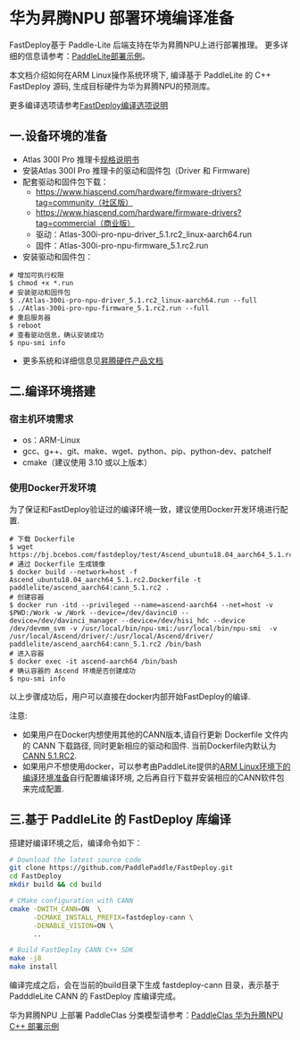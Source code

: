 # 华为昇腾NPU 部署环境编译准备

FastDeploy基于 Paddle-Lite 后端支持在华为昇腾NPU上进行部署推理。
更多详细的信息请参考：[PaddleLite部署示例](https://github.com/PaddlePaddle/Paddle-Lite/blob/develop/docs/demo_guides/huawei_ascend_npu.md)。

本文档介绍如何在ARM Linux操作系统环境下, 编译基于 PaddleLite 的 C++ FastDeploy 源码, 生成目标硬件为华为昇腾NPU的预测库。

更多编译选项请参考[FastDeploy编译选项说明](./README.md)


## 一.设备环境的准备
- Atlas 300I Pro 推理卡[规格说明书](https://e.huawei.com/cn/products/cloud-computing-dc/atlas/atlas-300i-pro)
- 安装Atlas 300I Pro 推理卡的驱动和固件包（Driver 和 Firmware)
- 配套驱动和固件包下载：
  - https://www.hiascend.com/hardware/firmware-drivers?tag=community（社区版）
  - https://www.hiascend.com/hardware/firmware-drivers?tag=commercial（商业版）
  - 驱动：Atlas-300i-pro-npu-driver_5.1.rc2_linux-aarch64.run
  - 固件：Atlas-300i-pro-npu-firmware_5.1.rc2.run
- 安装驱动和固件包：

```shell
# 增加可执行权限
$ chmod +x *.run
# 安装驱动和固件包
$ ./Atlas-300i-pro-npu-driver_5.1.rc2_linux-aarch64.run --full
$ ./Atlas-300i-pro-npu-firmware_5.1.rc2.run --full
# 重启服务器
$ reboot
# 查看驱动信息，确认安装成功
$ npu-smi info
```
- 更多系统和详细信息见[昇腾硬件产品文档](https://www.hiascend.com/document?tag=hardware)


## 二.编译环境搭建

### 宿主机环境需求  
- os：ARM-Linux
- gcc、g++、git、make、wget、python、pip、python-dev、patchelf
- cmake（建议使用 3.10 或以上版本）

### 使用Docker开发环境
为了保证和FastDeploy验证过的编译环境一致，建议使用Docker开发环境进行配置.

```shell
# 下载 Dockerfile
$ wget https://bj.bcebos.com/fastdeploy/test/Ascend_ubuntu18.04_aarch64_5.1.rc2.Dockerfile
# 通过 Dockerfile 生成镜像
$ docker build --network=host -f Ascend_ubuntu18.04_aarch64_5.1.rc2.Dockerfile -t paddlelite/ascend_aarch64:cann_5.1.rc2 .
# 创建容器
$ docker run -itd --privileged --name=ascend-aarch64 --net=host -v $PWD:/Work -w /Work --device=/dev/davinci0 --device=/dev/davinci_manager --device=/dev/hisi_hdc --device /dev/devmm_svm -v /usr/local/bin/npu-smi:/usr/local/bin/npu-smi  -v /usr/local/Ascend/driver/:/usr/local/Ascend/driver/ paddlelite/ascend_aarch64:cann_5.1.rc2 /bin/bash
# 进入容器
$ docker exec -it ascend-aarch64 /bin/bash
# 确认容器的 Ascend 环境是否创建成功
$ npu-smi info
```
以上步骤成功后，用户可以直接在docker内部开始FastDeploy的编译.

注意:
- 如果用户在Docker内想使用其他的CANN版本,请自行更新 Dockerfile 文件内的 CANN 下载路径, 同时更新相应的驱动和固件. 当前Dockerfile内默认为[CANN 5.1.RC2](https://ascend-repo.obs.cn-east-2.myhuaweicloud.com/CANN/CANN%205.1.RC2/Ascend-cann-toolkit_5.1.RC2_linux-aarch64.run).
- 如果用户不想使用docker，可以参考由PaddleLite提供的[ARM Linux环境下的编译环境准备](https://github.com/PaddlePaddle/Paddle-Lite/blob/develop/docs/source_compile/arm_linux_compile_arm_linux.rst)自行配置编译环境, 之后再自行下载并安装相应的CANN软件包来完成配置.

## 三.基于 PaddleLite 的 FastDeploy 库编译
搭建好编译环境之后，编译命令如下：
```bash
# Download the latest source code
git clone https://github.com/PaddlePaddle/FastDeploy.git
cd FastDeploy  
mkdir build && cd build

# CMake configuration with CANN
cmake -DWITH_CANN=ON  \
      -DCMAKE_INSTALL_PREFIX=fastdeploy-cann \
      -DENABLE_VISION=ON \
      ..

# Build FastDeploy CANN C++ SDK
make -j8
make install
```  
编译完成之后，会在当前的build目录下生成 fastdeploy-cann 目录，表示基于 PadddleLite CANN 的 FastDeploy 库编译完成。

华为昇腾NPU 上部署 PaddleClas 分类模型请参考：[PaddleClas 华为升腾NPU C++ 部署示例](../../../examples/vision/classification/paddleclas/ascend/README.md)
